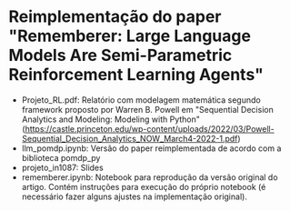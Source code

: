# Reimplementação do paper "Rememberer: Large Language Models Are Semi-Parametric Reinforcement Learning Agents"

- Projeto_RL.pdf: Relatório com modelagem matemática segundo framework proposto por Warren B. Powell em  "Sequential Decision Analytics and
Modeling: Modeling with Python" (https://castle.princeton.edu/wp-content/uploads/2022/03/Powell-Sequential_Decision_Analytics_NOW_March4-2022-1.pdf)
- llm_pomdp.ipynb: Versão do paper reimplementada de acordo com a biblioteca pomdp_py
- projeto_in1087: Slides
- rememberer.ipynb: Notebook para reprodução da versão original do artigo. Contém instruções para execução do próprio notebook (é necessário fazer alguns ajustes na implementação original).

